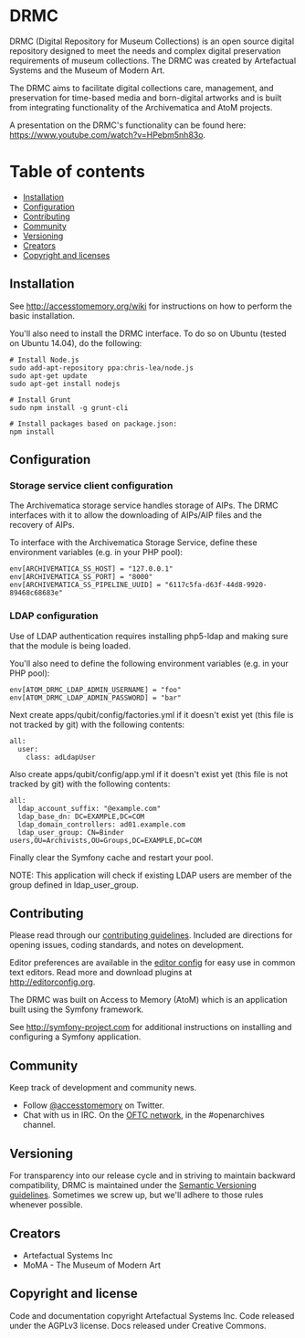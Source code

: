# DRMC

DRMC (Digital Repository for Museum Collections) is an open source digital
repository designed to meet the needs and complex digital preservation
requirements of museum collections. The DRMC was created by Artefactual
Systems and the Museum of Modern Art.

The DRMC aims to facilitate digital collections care, management, and
preservation for time-based media and born-digital artworks and is built
from integrating functionality of the Archivematica and AtoM projects.

A presentation on the DRMC's functionality can be found here:
https://www.youtube.com/watch?v=HPebm5nh83o.

# Table of contents

* [Installation](#installation)
* [Configuration](#configuration)
* [Contributing](#contributing)
* [Community](#community)
* [Versioning](#versioning)
* [Creators](#creators)
* [Copyright and licenses](#copyright)

## Installation

See http://accesstomemory.org/wiki for instructions on how to perform the
basic installation.

You'll also need to install the DRMC interface. To do so on Ubuntu (tested
on Ubuntu 14.04), do the following:

```shell
# Install Node.js
sudo add-apt-repository ppa:chris-lea/node.js
sudo apt-get update
sudo apt-get install nodejs

# Install Grunt
sudo npm install -g grunt-cli

# Install packages based on package.json:
npm install
```

## Configuration

### Storage service client configuration

The Archivematica storage service handles storage of AIPs. The DRMC interfaces
with it to allow the downloading of AIPs/AIP files and the recovery of AIPs.

To interface with the Archivematica Storage Service, define these environment
variables (e.g. in your PHP pool):

    env[ARCHIVEMATICA_SS_HOST] = "127.0.0.1"
    env[ARCHIVEMATICA_SS_PORT] = "8000"
    env[ARCHIVEMATICA_SS_PIPELINE_UUID] = "6117c5fa-d63f-44d8-9920-89468c68683e"

### LDAP configuration

Use of LDAP authentication requires installing php5-ldap and making sure that
the module is being loaded.

You'll also need to define the following environment variables (e.g. in your
PHP pool):

    env[ATOM_DRMC_LDAP_ADMIN_USERNAME] = "foo"
    env[ATOM_DRMC_LDAP_ADMIN_PASSWORD] = "bar"

Next create apps/qubit/config/factories.yml if it doesn't exist yet (this file
is not tracked by git) with the following contents:

    all:
      user:
        class: adLdapUser

Also create apps/qubit/config/app.yml if it doesn't exist yet (this file is
not tracked by git) with the following contents:

    all:
      ldap_account_suffix: "@example.com"
      ldap_base_dn: DC=EXAMPLE,DC=COM
      ldap_domain_controllers: ad01.example.com
      ldap_user_group: CN=Binder users,OU=Archivists,OU=Groups,DC=EXAMPLE,DC=COM

Finally clear the Symfony cache and restart your pool.

NOTE: This application will check if existing LDAP users are member of the group
defined in ldap_user_group.


## Contributing

Please read through our <a href="https://github.com/artefactual/drmc/blob/master/CONTRIBUTING.md">contributing guidelines</a>.
Included are directions for opening issues, coding standards, and notes on
development.

Editor preferences are available in the <a href="https://github.com/artefactual/drmc/blob/master/.editorconfig">editor config</a>
for easy use in common text editors. Read more and download plugins at<br /><a href="http://editorconfig.org"><a href='http://editorconfig.org'>http://editorconfig.org</a></a>.

The DRMC was built on Access to Memory (AtoM) which is an application built
using the Symfony framework.

See <a href='http://symfony-project.com'>http://symfony-project.com</a> for additional instructions on installing and<br />configuring a Symfony application.

## Community

Keep track of development and community news.

* Follow [@accesstomemory](https://twitter.com/accesstomemory) on Twitter.
* Chat with us in IRC. On the [OFTC network](http://www.oftc.net), in the #openarchives
  channel.


## Versioning

For transparency into our release cycle and in striving to maintain backward
compatibility, DRMC is maintained under the [Semantic Versioning guidelines](http://www.semver.org).
Sometimes we screw up, but we'll adhere to those rules whenever possible.


## Creators

* Artefactual Systems Inc
* MoMA - The Museum of Modern Art


## Copyright and license

Code and documentation copyright Artefactual Systems Inc. Code released under
the AGPLv3 license. Docs released under Creative Commons.

